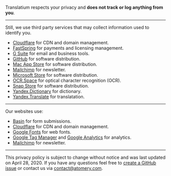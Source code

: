 Translatium respects your privacy and **does not track or log anything from you**.

---

Still, we use third party services that may collect information used to identify you.

* [Cloudflare](https://www.cloudflare.com/privacypolicy/) for CDN and domain management.
* [FastSpring](https://fastspring.com/privacy/) for payments and licensing management.
* [G Suite](https://policies.google.com/privacy?hl=en) for email and business tools.
* [GitHub](https://help.github.com/articles/github-privacy-statement/) for software distribution.
* [Mac App Store](https://www.apple.com/sg/legal/privacy/en-ww/) for software distribution.
* [Mailchimp](https://mailchimp.com/) for newsletter.
* [Microsoft Store](https://privacy.microsoft.com/en-ca/privacystatement) for software distribution.
* [OCR.Space](https://ocr.space/privacypolicy) for optical character recognition (OCR).
* [Snap Store](https://ubuntu.com/legal/data-privacy/snap-store) for software distribution.
* [Yandex.Dictionary](https://yandex.com/legal/dictionary_api/) for dictionary.
* [Yandex.Translate](https://yandex.com/legal/translate_termsofuse/18092015/) for translatation.

---

Our websites use:

* [Basin](https://usebasin.com/privacy) for form submissions.
* [Cloudflare](https://www.cloudflare.com/privacypolicy/) for CDN and domain management.
* [Google Fonts](https://support.google.com/analytics/answer/6004245?hl=en) for web fonts.
* [Google Tag Manager](https://support.google.com/analytics/answer/6004245?hl=en) and [Google Analytics](https://support.google.com/analytics/answer/6004245?hl=en) for analytics.
* [Mailchimp](https://mailchimp.com/) for newsletter.

---

This privacy policy is subject to change without notice and was last updated on April 28, 2020. If you have any questions feel free to [create a GitHub issue](https://github.com/atomery/translatium/issues) or contact us via [contact@atomery.com](mailto:contact@atomery.com).